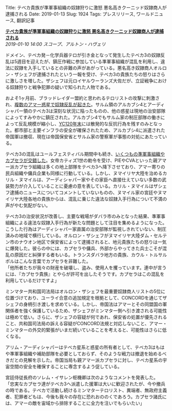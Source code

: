 Title: テベカ貴族が準軍事組織の奴隷狩りに激怒 悪名高きクーニッド奴隷商人が逮捕される
Date: 2019-01-13
Slug: 1924
Tags: プレスリリース, ワールドニュース, 翻訳記事

<p class="lead"><strong><a href="https://community.eveonline.com/news/news-channels/world-news/thebeka-holders-outraged-as-paramilitary-forces-accused-of-taking-slaves-notorious-khanid-slaver-arrested/">テベカ貴族が準軍事組織の奴隷狩りに激怒 悪名高きクーニッド奴隷商人が逮捕される</a></strong><br/>
<em>2019-01-10 14:00 スコープ、アルトン・ハヴェリ</em></p>
<p>ドメイン、テベカ発－化学兵器テロが引き金となって発生したテベカ3の奴隷反乱は5週目を迎えたが、鎮圧作戦に参加している準軍事組織が混乱を利用し、違法に奴隷を入手しているとの非難の声があがっている。悪名高き奴隷商人オルロン・ザシェフが逮捕されたという一報を受け、テベカ3の貴族たちの怒りはさらに激しさを増した。ザシェフは元ロイヤルウーランズ大佐だが、立証戦争における奴隷狩りと戦争犯罪の疑いで知られた人物である。</p>
<p>およそ1ヶ月前、ブラッドレイダー盟約と思われるテロリストの攻撃に刺激され、<a href="https://community.eveonline.com/news/news-channels/world-news/amarr-forces-respond-to-terrorist-attacks-and-slave-revolts-on-five-worlds/">複数のアマー惑星で奴隷反乱が起きた</a>。サルム領のアルカブシ4とアーディシャパー領のテベカ3は深刻な状況に陥ったものの、他の惑星は現地の治安部隊によってすみやかに鎮圧された。アルカブシ4でもサルム家の制圧部隊の働きによって反乱規模が縮小し、<a href="https://community.eveonline.com/news/news-channels/world-news/amarr-steps-up-border-patrols-alleges-republic-interference-in-internal-affairs/">YC120年末</a>には散発的な反抗行為を残すのみとなった。都市部と主要インフラの安全が確保されたため、アルカブシ4に派遣された帝国軍は撤収、現在は帝国保安省とサルム家の警察軍が事態の対処にあたっている。</p>
<p>テベカ3の混乱はユールフェスティバル期間中も続き、<a href="https://forums.eveonline.com/t/razsu-zaibatsu-associated-news-institute-hub/76898/44">いくつもの準軍事組織やカプセラが交錯した</a>。女帝カティズ1世の勅令を受け、PIEやCVAといった親アマー派カプセラ組織は多くの地上部隊をテベカ3へ降下させており、アマー寄りの民兵組織や傭兵企業も同様に行動している。しかし、ヌマイリヤ大陸を治めるカリル・ヌマイルは、アーディシャパー家やその家臣へ直接仕えていない多数の武装勢力が介入していることに憂慮の意を表している。カリル・ヌマイルはザシェフ逮捕のニュースについてコメントしていないものの、ヌマイル家の宮廷やヌマイリヤ大陸各地の貴族からは、混乱に乗じた違法な奴隷入手行為について不満の声がやむ気配がない。</p>
<p>テベカ3の治安状況が改善し、主要な戦場がダバラ市のみとなった結果、準軍事組織による違法な奴隷入手行為が新たな問題として注目を集めるようになった。こうした行為はアーディシャパー家直属の治安部隊が監視しきれていない、制圧済みの地域で横行している。オルロン・ザシェフがヌマイリヤ大陸ダム・セルテン市のナウオン地区で保安省によって逮捕されると、地元貴族たちの怒りは一気に爆発した。彼らの中には、カプセラや傭兵、外部からやってきた兵士こそが混乱の原因だと糾弾する者もいる。トランスダバラ地方の貴族、カウル・トルサルポルはこんな言葉でカプセラを非難した。<br/>
「他所者たちが我々の財産を破壊し、盗み、使用人を攫っています。連中が言うには、『カプセラ貴族』とやらが許可を出したそうです。カプセラはこの混乱を利用しているだけですよ」</p>
<p>ミンマター共和国司法局はオルロン・ザシェフを最重要奴隷商人リストの5位に位置づけており、ユーライ合意の追加規定を根拠として、CONCORDを通じてザシェフの身柄引き渡しを求めている。しかし、帝国法はアマーとその同盟国の軍関係者を強く保護しているため、ザシェフがミンマター側へ引き渡される可能性は極めて低い。さらに、ザシェフの容疑が何であれ、保安省の処置が優先されること、共和国司法局の訴える容疑がCONCORD法規と対応しないこと、アマー・ミンマターの外交的緊張がいまだ続いていることを考えると、可能性はさらに低くなる。</p>
<p>アリム・アーディシャパーはテベカ星系と惑星の所有者として、テベカ3はもはや準軍事組織や補助部隊を必要としておらず、そのような戦力は撤退を始めるべきだとの見解を示した。帝国当局も親アマー派カプセラに対し、テベカ星系の宇宙空間の安全を確保することに専念するよう促している。</p>
<p>宮廷侍従長府のソレム・イサレン枢機卿は次のようなコメントを発表した。<br/>
「忠実なカプセラ達がテベカ3へ派遣した援軍は大いに歓迎されたが、今や撤兵の時である。テベカで活動し続けるミンマターテロリスト、異端者、無政府主義者、犯罪者どもは、今後も我々の存在に恐れおののくであろう。カプセラ諸氏には、アマーの敵を宙域から排除することに全力を注いでもらいたい」</p>


